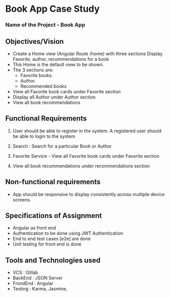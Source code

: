 # Book App Case Study

### Name of the Project - Book App

## Objectives/Vision

- Create a Home view (Angular Route /home) with three sections  Display Favorite, author, recommendations for a book
- This Home is the default view to be shown.
- The 3 sections are:
	- Favorite books.
	- Author.
	- Recommended books
- View all Favorite book cards under Favorite section
- Display all Author under Author section
- View all book recommendations

## Functional Requirements
1. User should be able to register in the system.
A registered user should be able to login to the system

2. Search : Search for a particular Book or Author 

3. Favorite Service - View all Favorite book cards under Favorite section

4. View all book recommendations under recommendations section

## Non-functional requirements
- App should be responsive to display consistently across multiple device screens.  

## Specifications of Assignment

* Angular as front end
* Authentication to be done using JWT Authentication
* End to end test cases [e2e] are done
* Unit testing for front end is done

## Tools and Technologies used
- VCS        :  Gitlab
- BackEnd :  JSON Server
- FrondEnd  :  Angular
- Testing    :  Karma, Jasmine,
